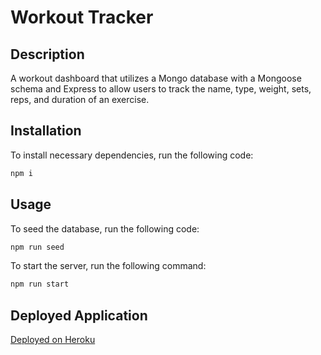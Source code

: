 # Workout Tracker

## Description
A workout dashboard that utilizes a Mongo database with a Mongoose schema and Express to allow users to track the name, type, weight, sets, reps, and duration of an exercise.

## Installation
To install necessary dependencies, run the following code:
```sh
npm i
```
## Usage
To seed the database, run the following code:
```sh
npm run seed
```
To start the server, run the following command:
```sh
npm run start
```
## Deployed Application

[Deployed on Heroku](#)
